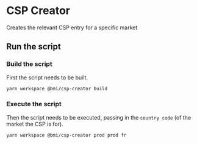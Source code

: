 # CSP Creator

Creates the relevant CSP entry for a specific market

## Run the script

### Build the script

First the script needs to be built.

```bash
yarn workspace @bmi/csp-creator build
```

### Execute the script

Then the script needs to be executed, passing in the `country code` (of the market the CSP is for).

```bash
yarn workspace @bmi/csp-creator prod prod fr
```
